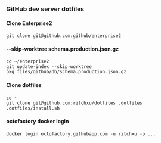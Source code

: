### GitHub dev server dotfiles

#### Clone Enterprise2
```shell
git clone git@github.com:github/enterprise2
```

#### --skip-worktree schema.production.json.gz
```shell
cd ~/enterprise2
git update-index --skip-worktree pkg_files/github/db/schema.production.json.gz
```

#### Clone dotfiles
```shell
cd ~
git clone git@github.com:ritchxu/dotfiles .dotfiles
.dotfiles/install.sh
```

#### octofactory docker login
```shell
docker login octofactory.githubapp.com -u ritchxu -p ...
```
